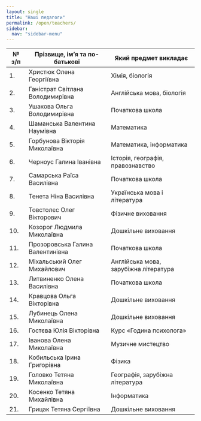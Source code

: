```yaml
---
layout: single
title: "Наші педагоги"
permalink: /open/teachers/
sidebar:
  nav: "sidebar-menu"
---
```


| №  з/п | Прізвище, ім’я та по-батькові    | Який предмет викладає                 |
|--------|----------------------------------|---------------------------------------|
| 1.     | Христюк Олена Георгіївна         | Хімія, біологія                       |
| 2.     | Ганістрат Світлана Володимирівна | Англійська мова, біологія             |
| 3.     | Ушакова Ольга Володимирівна      | Початкова школа                       |
| 4.     | Шаманська Валентина Наумівна     | Математика                            |
| 5.     | Горбунова Вікторія Миколаївна    | Математика, інформатика               |
| 6.     | Черноус Галина Іванівна          | Історія, географія, правознавство     |
| 7.     | Самарська Раїса Василівна        | Початкова школа                       |
| 8.     | Тенета Ніна Василівна            | Українська мова і література          |
| 9.     | Товстолєс Олег Вікторович        | Фізичне виховання                     |
| 10.    | Козорог Людмила Миколаївна       | Дошкільне виховання                   |
| 11.    | Прозоровська Галина Валентинівна | Початкова школа                       |
| 12.    | Міхальський Олег Михайлович      | Англійська мова, зарубіжна література |
| 13.    | Литвиненко Олена Василівна       | Початкова школа                       |
| 14.    | Кравцова Ольга Вікторівна        | Дошкільне виховання                   |
| 15.    | Лубинець Олена Миколаївна        | Дошкільне виховання                   |
| 16.    | Гостєва Юлія Вікторівна          | Курс «Година психолога»               |
| 17.    | Іванова Олена Миколаївна         | Музичне мистецтво                     |
| 18.    | Кобильська Ірина Григорівна      | Фізика                                |
| 19.    | Головко Тетяна Миколаївна        | Географія, зарубіжна література       |
| 20.    | Косенко Тетяна Михайлівна        | Інформатика                           |
| 21.    | Грицак Тетяна Сергіївна          | Дошкільне виховання                   |
